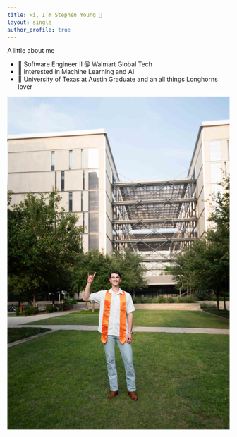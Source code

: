 ```yaml
---
title: Hi, I’m Stephen Young 👋
layout: single
author_profile: true
---
```

A little about me

- 🛒 Software Engineer II @ Walmart Global Tech  
- 🤖 Interested in Machine Learning and AI  
- 🤘 University of Texas at Austin Graduate and an all things Longhorns lover

![Headshot of Stephen](/assets/images/home/me.jpg)